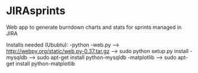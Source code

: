 JIRAsprints
===========

Web app to generate burndown charts and stats for sprints managed in JIRA

Installs needed (Ububtu):
-python
-web.py --> http://webpy.org/static/web.py-0.37.tar.gz --> sudo python setup.py install 
-mysqldb --> sudo apt-get install python-mysqldb
-matplotlib --> sudo apt-get install python-matplotlib 
